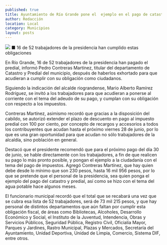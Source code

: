 ```yaml
---
published: true
title: Ayuntamiento de Río Grande pone el  ejemplo en el pago de catastro y predial
author: Redacción
location: Local
category: Municipios
layout: posts
---
```


![](http://i.imgur.com/Pue8Lwqm.jpg)
■ 16 de 52 trabajadores de la presidencia han cumplido estas obligaciones

En Río Grande, 16 de 52 trabajadores de la presidencia han pagado el predial, informó Pedro Contreras Martínez, titular del departamento de Catastro y Predial del municipio, después de haberlos exhortado para que acudieran a cumplir con su obligación como ciudadanos.

Siguiendo la indicación del alcalde riograndense, Mario Alberto Ramírez Rodríguez, se invitó a los trabajadores para que acudieran a ponerse al corriente con el tema del adeudo de su pago, y cumplan con su obligación con respecto a los impuestos.

Contreras Martínez, asimismo recordó que gracias a la disposición del cabildo, se autorizó extender el plazo de descuento en pago al impuesto predial con 100 por ciento, por concepto de recargos y accesorios a todos los contribuyentes que acudan hasta el próximo viernes 28 de junio, por lo que es una gran oportunidad para que acudan no sólo trabajadores de la alcaldía, sino población en general.

Destacó que el presidente recomendó que para el próximo pago del día 30 de junio, se hable directamente con los trabajadores, a fin de que realicen su pago lo más pronto posible, y pongan el ejemplo a la ciudadanía con el tema del pago de impuestos.
Agregó Contreras Martínez, que hay quien debe desde lo mínimo que son 230 pesos, hasta 16 mil 956 pesos, por lo que se pretende que el personal de la presidencia, sea quien ponga el ejemplo del pago del catastro y predial, así como se hizo con el tema del agua potable hace algunos meses.

El funcionario municipal recordó que el total que se recabará una vez que se cubra esa lista de 52 trabajadores, será de 73 mil 215 pesos, y que hay personal de distintos departamentos que aún faltan por cumplir esta obligación fiscal, de áreas como Bibliotecas, Alcoholes, Desarrollo Económico y Social, el Instituto de la Juventud, Intendencia, Obras y Servicios Públicos, Seguridad Pública, Registro Civil, Oficialía Mayor, Parques y Jardines, Rastro Municipal, Plazas y Mercados, Secretaría del Ayuntamiento, Unidad Deportiva, Unidad de Limpia, Comercio, Sistema DIF, entre otros.
